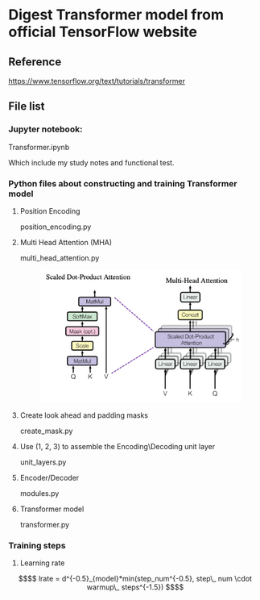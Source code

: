 # Digest Transformer model from official TensorFlow website

## Reference
https://www.tensorflow.org/text/tutorials/transformer

## File list
### Jupyter notebook:
Transformer.ipynb

Which include my study notes and functional test.

### Python files about constructing and training Transformer model
1. Position Encoding
	
	position_encoding.py
	
1. Multi Head Attention (MHA)
   
   multi\_head\_attention.py
   <figure>
   <img src=images/transformer/mha_img_original.png width=400 />
   </figure>
1. Create look ahead and padding masks
	
	create_mask.py
	
1. Use (1, 2, 3) to assemble the Encoding\Decoding unit layer

	unit_layers.py

1. Encoder/Decoder

	modules.py

1. Transformer model

	transformer.py

### Training steps
1. Learning rate

```math
$$
lrate = d^{-0.5}_{model}*min(step_num^{-0.5}, step\_ num \cdot warmup\_ steps^{-1.5})
$$
```

	
	